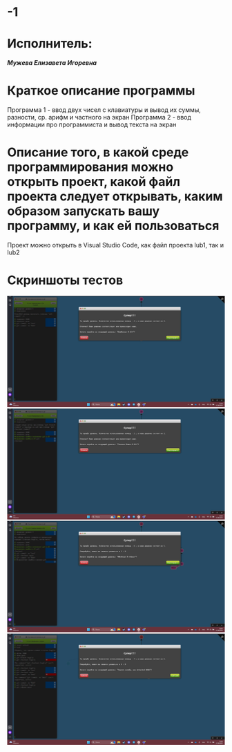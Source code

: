 # -1
# Исполнитель:
***Мужева Елизавета Игоревна***
# Краткое описание программы
Программа 1 - ввод двух чисел с клавиатуры и вывод их суммы, разности, ср. арифм и частного на экран
Программа 2 - ввод информации про программиста и вывод текста на экран
# Описание того, в какой среде программирования можно открыть проект, какой файл проекта следует открывать, каким образом запускать вашу программу, и как ей пользоваться
Проект можно открыть в Visual Studio Code, как файл проекта lub1, так и lub2
# Скриншоты тестов
![alt text](https://github.com/El1zavetaa/-1/blob/main/тест%201.jpg)
![alt text](https://github.com/El1zavetaa/-1/blob/main/тест%202.jpg)
![alt text](https://github.com/El1zavetaa/-1/blob/main/тест%203.jpg)
![alt text](https://github.com/El1zavetaa/-1/blob/main/тест%204.jpg)
